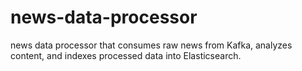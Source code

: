 # news-data-processor
news data processor that consumes raw news from Kafka, analyzes content, and indexes processed data into Elasticsearch.
